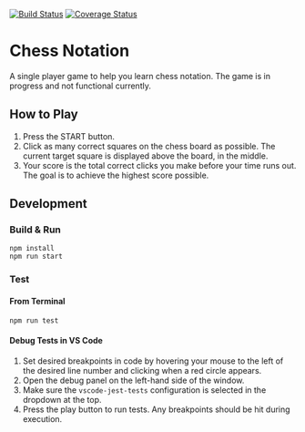 [![Build Status](https://travis-ci.com/hailey123/chess-notation.svg?branch=master)](https://travis-ci.com/hailey123/chess-notation)
[![Coverage Status](https://coveralls.io/repos/github/hailey123/chess-notation/badge.svg?branch=master)](https://coveralls.io/github/hailey123/chess-notation?branch=master)

# Chess Notation

A single player game to help you learn chess notation. The game is in progress and not functional currently.

## How to Play

1. Press the START button.
2. Click as many correct squares on the chess board as possible. The current target square is displayed above the board, in the middle.
3. Your score is the total correct clicks you make before your time runs out. The goal is to achieve the highest score possible.

## Development

### Build & Run

```
npm install
npm run start
```

### Test

#### From Terminal

```
npm run test
```

#### Debug Tests in VS Code

1. Set desired breakpoints in code by hovering your mouse to the left of the desired line number and clicking when a red circle appears.
2. Open the debug panel on the left-hand side of the window.
3. Make sure the `vscode-jest-tests` configuration is selected in the dropdown at the top.
4. Press the play button to run tests. Any breakpoints should be hit during execution.
